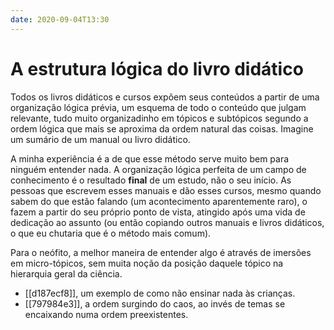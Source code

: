 ```yaml
---
date: 2020-09-04T13:30
---
```


# A estrutura lógica do livro didático

Todos os livros didáticos e cursos expõem seus conteúdos a partir de uma organização lógica prévia, um esquema de todo o conteúdo que julgam relevante, tudo muito organizadinho em tópicos e subtópicos segundo a ordem lógica que mais se aproxima da ordem natural das coisas. Imagine um sumário de um manual ou livro didático.

A minha experiência é a de que esse método serve muito bem para ninguém entender nada. A organização lógica perfeita de um campo de conhecimento é o resultado **final** de um estudo, não o seu início. As pessoas que escrevem esses manuais e dão esses cursos, mesmo quando sabem do que estão falando (um acontecimento aparentemente raro), o fazem a partir do seu próprio ponto de vista, atingido após uma vida de dedicação ao assunto (ou então copiando outros manuais e livros didáticos, o que eu chutaria que é o método mais comum).

Para o neófito, a melhor maneira de entender algo é através de imersões em micro-tópicos, sem muita noção da posição daquele tópico na hierarquia geral da ciência.


* [[d187ecf8]], um exemplo de como não ensinar nada às crianças.
* [[797984e3]], a ordem surgindo do caos, ao invés de temas se encaixando numa ordem preexistentes.
